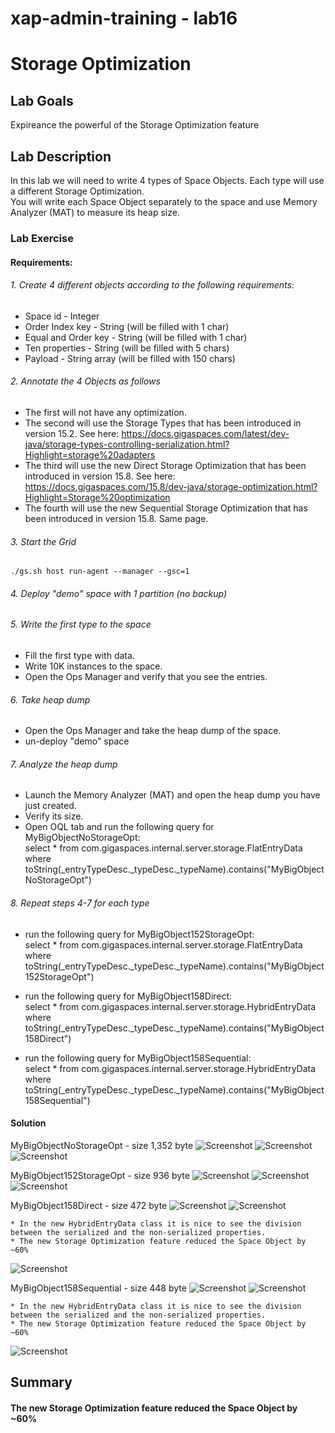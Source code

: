# xap-admin-training - lab16

# Storage Optimization

## Lab Goals

Expireance the powerful of the Storage Optimization feature <br />


## Lab Description
In this lab we will need to write 4 types of Space Objects. Each type will use a different Storage Optimization.<br/>
You will write each Space Object separately to the space and use Memory Analyzer (MAT) to measure its heap size. <br/>

### Lab Exercise
#### Requirements: <br />
###### 1. Create 4 different objects according to the following requirements: <br />

* Space id - Integer <br />
* Order Index key - String (will be filled with 1 char)<br />
* Equal and Order key - String  (will be filled with 1 char)<br />
* Ten properties - String  (will be filled with 5 chars)<br />
* Payload - String array  (will be filled with 150 chars)<br />

###### 2. Annotate the 4 Objects as follows  <br />

* The first will not have any optimization.<br>
* The second will use the Storage Types that has been introduced in version 15.2. See here: https://docs.gigaspaces.com/latest/dev-java/storage-types-controlling-serialization.html?Highlight=storage%20adapters <br/>
* The third will use the new Direct Storage Optimization that has been introduced in version 15.8. See here: https://docs.gigaspaces.com/15.8/dev-java/storage-optimization.html?Highlight=Storage%20optimization <br/>
* The fourth will use the new Sequential Storage Optimization that has been introduced in version 15.8. Same page. <br> 

###### 3. Start the Grid <br />
    ./gs.sh host run-agent --manager --gsc=1
    
###### 4. Deploy "demo" space with 1 partition (no backup) <br />   
    
###### 5. Write the first type to the space <br />

* Fill the first type with data.<br />
* Write 10K instances to the space.<br />
* Open the Ops Manager and verify that you see the entries.<br /> 

###### 6. Take heap dump <br />
* Open the Ops Manager and take the heap dump of the space.<br />
* un-deploy "demo" space 

###### 7. Analyze the heap dump <br />
* Launch the Memory Analyzer (MAT) and open the heap dump you have just created.<br />
* Verify its size.<br />
* Open OQL tab and run the following query for MyBigObjectNoStorageOpt:<br />
select * from com.gigaspaces.internal.server.storage.FlatEntryData where toString(_entryTypeDesc._typeDesc._typeName).contains("MyBigObjectNoStorageOpt") <br />
 
###### 8. Repeat steps 4-7 for each type <br />
* run the following query for MyBigObject152StorageOpt:<br /> 
select * from com.gigaspaces.internal.server.storage.FlatEntryData where toString(_entryTypeDesc._typeDesc._typeName).contains("MyBigObject152StorageOpt")

* run the following query for MyBigObject158Direct:<br /> 
select * from com.gigaspaces.internal.server.storage.HybridEntryData where toString(_entryTypeDesc._typeDesc._typeName).contains("MyBigObject158Direct")

* run the following query for MyBigObject158Sequential:<br /> 
select * from com.gigaspaces.internal.server.storage.HybridEntryData where toString(_entryTypeDesc._typeDesc._typeName).contains("MyBigObject158Sequential")


#### Solution

MyBigObjectNoStorageOpt - size 1,352 byte
![Screenshot](Pictures/Picture1.png)
![Screenshot](Pictures/Picture2.png)
![Screenshot](Pictures/Picture3.png)

MyBigObject152StorageOpt - size 936 byte
![Screenshot](Pictures/Picture4.png)
![Screenshot](Pictures/Picture5.png)
![Screenshot](Pictures/Picture6.png)

MyBigObject158Direct - size 472 byte
![Screenshot](Pictures/Picture7.png)
![Screenshot](Pictures/Picture8.png)

    * In the new HybridEntryData class it is nice to see the division between the serialized and the non-serialized properties.
    * The new Storage Optimization feature reduced the Space Object by ~60%
![Screenshot](Pictures/Picture9.png)

MyBigObject158Sequential - size 448 byte
![Screenshot](Pictures/Picture10.png)
![Screenshot](Pictures/Picture11.png)

    * In the new HybridEntryData class it is nice to see the division between the serialized and the non-serialized properties.
    * The new Storage Optimization feature reduced the Space Object by ~60%
![Screenshot](Pictures/Picture12.png)

## Summary
#### The new Storage Optimization feature reduced the Space Object by ~60%

